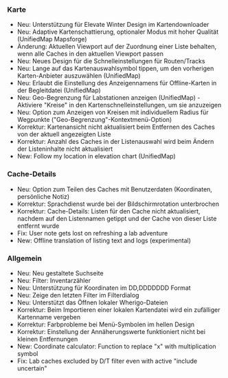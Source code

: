 ### Karte
- Neu: Unterstützung für Elevate Winter Design im Kartendownloader
- Neu: Adaptive Kartenschattierung, optionaler Modus mit hoher Qualität (UnifiedMap Mapsforge)
- Änderung: Aktuellen Viewport auf der Zuordnung einer Liste behalten, wenn alle Caches in den aktuellen Viewport passen
- Neu: Neues Design für die Schnelleinstellungen für Routen/Tracks
- Neu: Lange auf das Kartenauswahlsymbol tippen, um den vorherigen Karten-Anbieter auszuwählen (UnifiedMap)
- Neu: Erlaubt die Einstellung des Anzeigennamens für Offline-Karten in der Begleitdatei (UnifiedMap)
- Neu: Geo-Begrenzung für Labstationen anzeigen (UnifiedMap) - Aktiviere "Kreise" in den Kartenschnelleinstellungen, um sie anzuzeigen
- Neu: Option zum Anzeigen von Kreisen mit individuellem Radius für Wegpunkte ("Geo-Begrenzung"-Kontextmenü-Option)
- Korrektur: Kartenansicht nicht aktualisiert beim Entfernen des Caches von der aktuell angezeigten Liste
- Korrektur: Anzahl des Caches in der Listenauswahl wird beim Ändern der Listeninhalte nicht aktualisiert
- New: Follow my location in elevation chart (UnifiedMap)

### Cache-Details
- Neu: Option zum Teilen des Caches mit Benutzerdaten (Koordinaten, persönliche Notiz)
- Korrektur: Sprachdienst wurde bei der Bildschirmrotation unterbrochen
- Korrektur: Cache-Details: Listen für den Cache nicht aktualisiert, nachdem auf den Listennamen getippt und der Cache von dieser Liste entfernt wurde
- Fix: User note gets lost on refreshing a lab adventure
- New: Offline translation of listing text and logs (experimental)

### Allgemein
- Neu: Neu gestaltete Suchseite
- Neu: Filter: Inventarzähler
- Neu: Unterstützung für Koordinaten im DD,DDDDDDD Format
- Neu: Zeige den letzten Filter im Filterdialog
- Neu: Unterstützt das Öffnen lokaler Wherigo-Dateien
- Korrektur: Beim Importieren einer lokalen Kartendatei wird ein zufälliger Kartenname vergeben
- Korrektur: Farbprobleme bei Menü-Symbolen im hellen Design
- Korrektur: Einstellung der Annäherungswerte funktioniert nicht bei kleinen Entfernungen
- New: Coordinate calculator: Function to replace "x" with multiplication symbol
- Fix: Lab caches excluded by D/T filter even with active "include uncertain"
